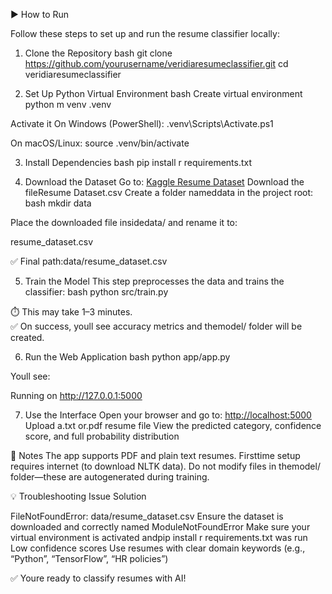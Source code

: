  ▶️ How to Run

Follow these steps to set up and run the resume classifier locally:

 1. Clone the Repository
bash
git clone https://github.com/yourusername/veridiaresumeclassifier.git
cd veridiaresumeclassifier


 2. Set Up Python Virtual Environment
bash
 Create virtual environment
python m venv .venv

 Activate it
 On Windows (PowerShell):
.venv\Scripts\Activate.ps1

 On macOS/Linux:
source .venv/bin/activate


 3. Install Dependencies
bash
pip install r requirements.txt


 4. Download the Dataset
 Go to: [Kaggle Resume Dataset](https://www.kaggle.com/datasets/snehaanbhawal/resumedataset)
 Download the fileResume Dataset.csv
 Create a folder nameddata in the project root:
  bash
  mkdir data
  
 Place the downloaded file insidedata/ and rename it to:
  
  resume_dataset.csv
  

✅ Final path:data/resume_dataset.csv

 5. Train the Model
This step preprocesses the data and trains the classifier:
bash
python src/train.py

⏱️ This may take 1–3 minutes.  
✅ On success, youll see accuracy metrics and themodel/ folder will be created.

 6. Run the Web Application
bash
python app/app.py

Youll see:

  Running on http://127.0.0.1:5000


 7. Use the Interface
 Open your browser and go to: [http://localhost:5000](http://localhost:5000)
 Upload a.txt or.pdf resume file
 View the predicted category, confidence score, and full probability distribution



 📝 Notes
 The app supports PDF and plain text resumes.
 Firsttime setup requires internet (to download NLTK data).
 Do not modify files in themodel/ folder—these are autogenerated during training.

 💡 Troubleshooting
 Issue  Solution 

FileNotFoundError: data/resume_dataset.csv  Ensure the dataset is downloaded and correctly named 
ModuleNotFoundError  Make sure your virtual environment is activated andpip install r requirements.txt was run 
 Low confidence scores  Use resumes with clear domain keywords (e.g., “Python”, “TensorFlow”, “HR policies”) 

✅ Youre ready to classify resumes with AI!


